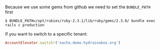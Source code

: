 Because we use some gems from github we need to set the `BUNDLE_PATH` first
```shell
$ BUNDLE_PATH=/opt/rubies/ruby-2.3.1/lib/ruby/gems/2.3.0/ bundle exec rails c production
```

If you want to switch to a specific tenant:
```ruby
AccountElevator.switch!('nacho.demo.hydrainabox.org')
```